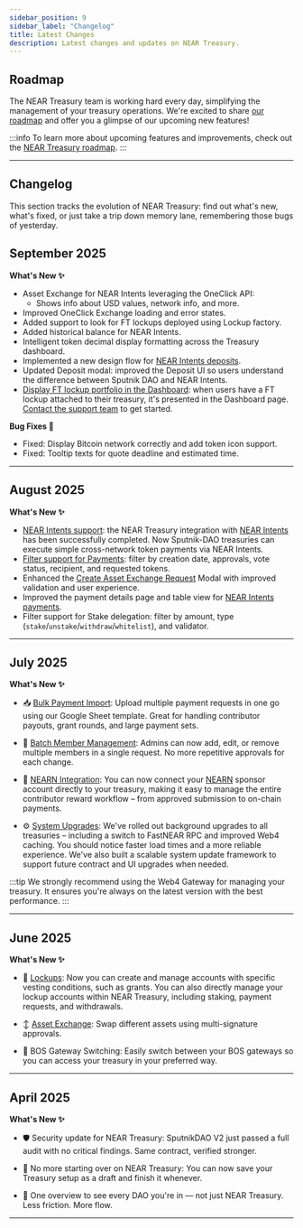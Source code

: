 ```yaml
---
sidebar_position: 9
sidebar_label: "Changelog"
title: Latest Changes
description: Latest changes and updates on NEAR Treasury.
---
```


## Roadmap

The NEAR Treasury team is working hard every day, simplifying the management of your treasury operations.
We're excited to share [our roadmap](https://github.com/NEAR-DevHub/.github/issues/12) and offer you a glimpse of our upcoming new features!

:::info
To learn more about upcoming features and improvements, check out the [NEAR Treasury roadmap](https://github.com/NEAR-DevHub/.github/issues/12).
:::

---

## Changelog

This section tracks the evolution of NEAR Treasury: find out what's new, what's fixed, or just take a trip down memory lane, remembering those bugs of yesterday.

## September 2025

**What's New ✨**

- Asset Exchange for NEAR Intents leveraging the OneClick API:
  - Shows info about USD values, network info, and more.
- Improved OneClick Exchange loading and error states.
- Added support to look for FT lockups deployed using Lockup factory.
- Added historical balance for NEAR Intents.
- Intelligent token decimal display formatting across the Treasury dashboard.
- Implemented a new design flow for [NEAR Intents deposits](payments/intents.md#making-deposits).
- Updated Deposit modal: improved the Deposit UI so users understand the difference between Sputnik DAO and NEAR Intents.
- [Display FT lockup portfolio in the Dashboard](dashboard.md#lockup-optional): when users have a FT lockup attached to their treasury, it's presented in the Dashboard page. [Contact the support team](help/support.md) to get started.

**Bug Fixes 🐛**

- Fixed: Display Bitcoin network correctly and add token icon support.
- Fixed: Tooltip texts for quote deadline and estimated time.

---

## August 2025

**What's New ✨**

- [NEAR Intents support](payments/intents.md): the NEAR Treasury integration with [NEAR Intents](https://near-intents.org/) has been successfully completed. Now Sputnik-DAO treasuries can execute simple cross-network token payments via NEAR Intents.
- [Filter support for Payments](payments/manage-payments.md#filtering-payment-requests): filter by creation date, approvals, vote status, recipient, and requested tokens.
- Enhanced the [Create Asset Exchange Request](management/asset-exchange.md#creating-asset-exchange-requests) Modal with improved validation and user experience.
- Improved the payment details page and table view for [NEAR Intents payments](payments/intents.md).
- Filter support for Stake delegation: filter by amount, type (`stake`/`unstake`/`withdraw`/`whitelist`), and validator.

---

## July 2025

**What's New ✨**

- 📥 [Bulk Payment Import](payments/bulk-import.md): Upload multiple payment requests in one go using our Google Sheet template. Great for handling contributor payouts, grant rounds, and large payment sets.

- 👥 [Batch Member Management](settings.md#members): Admins can now add, edit, or remove multiple members in a single request. No more repetitive approvals for each change.

- 🤝 [NEARN Integration](https://docs.nearn.io/sponsor/treasury): You can now connect your [NEARN](https://nearn.io/) sponsor account directly to your treasury, making it easy to manage the entire contributor reward workflow – from approved submission to on-chain payments.

- ⚙️ [System Upgrades](settings.md#system-updates): We've rolled out background upgrades to all treasuries – including a switch to FastNEAR RPC and improved Web4 caching. You should notice faster load times and a more reliable experience. We've also built a scalable system update framework to support future contract and UI upgrades when needed.

:::tip
We strongly recommend using the Web4 Gateway for managing your treasury. It ensures you're always on the latest version with the best performance.
:::

---

## June 2025

**What's New ✨**

- 🔐 [Lockups](management/lockup.md): Now you can create and manage accounts with specific vesting conditions, such as grants. You can also directly manage your lockup accounts within NEAR Treasury, including staking, payment requests, and withdrawals.

- ↕️ [Asset Exchange](management/asset-exchange.md): Swap different assets using multi-signature approvals.

- 🔁 BOS Gateway Switching: Easily switch between your BOS gateways so you can access your treasury in your preferred way.

---

## April 2025

**What's New ✨**

- 🛡 Security update for NEAR Treasury: SputnikDAO V2 just passed a full audit with no critical findings. Same contract, verified stronger.

- 💾 No more starting over on NEAR Treasury: You can now save your Treasury setup as a draft and finish it whenever.

- 📂 One overview to see every DAO you're in — not just NEAR Treasury. Less friction. More flow.

---
